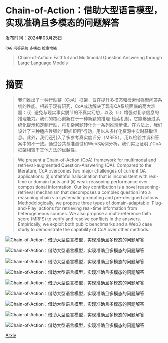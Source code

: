 # Chain-of-Action：借助大型语言模型，实现准确且多模态的问题解答

发布时间：2024年03月25日

`RAG` `问答系统` `多模态` `检索增强`

> Chain-of-Action: Faithful and Multimodal Question Answering through Large Language Models

# 摘要

> 我们推出了一种行动链（CoA）框架，旨在提升多模态和检索增强型问答系统的性能。相较于现有研究，CoA成功解决了现有QA系统面临的两大难题：（i）避免与现实事实脱节的不真实幻想，以及（ii）增强对复杂信息的推理能力。我们的核心创新在于一种新颖的推理-检索机制，它能够通过系统化提示和定制行动，将复杂问题转化为一系列推理步骤。在方法上，我们设计了三种适应性强的“即插即用”行动，用以从多样化资源中实时获取信息。此外，我们还引入了多参考真实度评分（MRFS），用以检验并调和答案中的不一致。通过公共基准测试和Web3案例分析，我们实证证明了CoA框架相较于其他方法的优越性。

> We present a Chain-of-Action (CoA) framework for multimodal and retrieval-augmented Question-Answering (QA). Compared to the literature, CoA overcomes two major challenges of current QA applications: (i) unfaithful hallucination that is inconsistent with real-time or domain facts and (ii) weak reasoning performance over compositional information. Our key contribution is a novel reasoning-retrieval mechanism that decomposes a complex question into a reasoning chain via systematic prompting and pre-designed actions. Methodologically, we propose three types of domain-adaptable `Plug-and-Play' actions for retrieving real-time information from heterogeneous sources. We also propose a multi-reference faith score (MRFS) to verify and resolve conflicts in the answers. Empirically, we exploit both public benchmarks and a Web3 case study to demonstrate the capability of CoA over other methods.

![Chain-of-Action：借助大型语言模型，实现准确且多模态的问题解答](../../../paper_images/2403.17359/x1.png)

![Chain-of-Action：借助大型语言模型，实现准确且多模态的问题解答](../../../paper_images/2403.17359/x2.png)

![Chain-of-Action：借助大型语言模型，实现准确且多模态的问题解答](../../../paper_images/2403.17359/x3.png)

![Chain-of-Action：借助大型语言模型，实现准确且多模态的问题解答](../../../paper_images/2403.17359/prompt1.png)

![Chain-of-Action：借助大型语言模型，实现准确且多模态的问题解答](../../../paper_images/2403.17359/prompt2.png)

![Chain-of-Action：借助大型语言模型，实现准确且多模态的问题解答](../../../paper_images/2403.17359/example_web3.png)

![Chain-of-Action：借助大型语言模型，实现准确且多模态的问题解答](../../../paper_images/2403.17359/case-study-1.png)

![Chain-of-Action：借助大型语言模型，实现准确且多模态的问题解答](../../../paper_images/2403.17359/case-study-2.png)

![Chain-of-Action：借助大型语言模型，实现准确且多模态的问题解答](../../../paper_images/2403.17359/case-study-3.png)

[Arxiv](https://arxiv.org/abs/2403.17359)